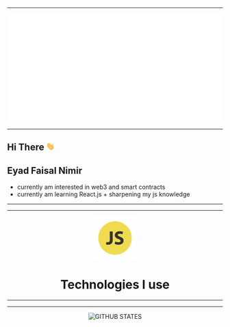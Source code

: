 ----------
<img src="/header.svg" alt="insane">                    

----------
<h2>Hi There <img src="/wave.gif" alt="wave" width="20px"></h2>
<h2>Eyad Faisal Nimir</h2>
<ul>
    <li>
        currently am interested in web3 and smart contracts
    </li>
    <li>
        currently am learning React.js + sharpening my js knowledge
    </li>
</ul>
<hr>
<hr>
<div align="center">
<img src="/javascript.png" width="100" alt="javascript" >
</div>
<h1 align="center">Technologies I use </h1> 



----------
----------

<div align="center">
    <img  src="http://github-readme-streak-stats.herokuapp.com?user=eyadevv&theme=blueberry" alt="GITHUB STATES" >
</div>




